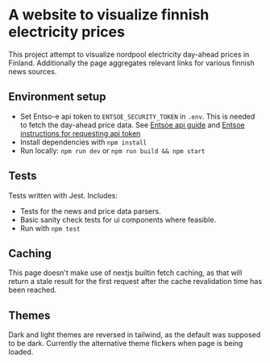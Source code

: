 # A website to visualize finnish electricity prices

This project attempt to visualize nordpool electricity day-ahead prices in Finland. Additionally the page
aggregates relevant links for various finnish news sources.

## Environment setup

* Set Entso-e api token to `ENTSOE_SECURITY_TOKEN` in `.env`. This is needed to fetch the day-ahead price data. See [Entsoe api guide](https://transparency.entsoe.eu/content/static_content/Static%20content/web%20api/Guide.html) and [Entsoe instructions for requesting api token](https://transparency.entsoe.eu/content/static_content/download?path=/Static%20content/API-Token-Management.pdf)
* Install dependencies with `npm install`
* Run locally: `npm run dev` or `npm run build && npm start`

## Tests

Tests written with Jest. Includes:
* Tests for the news and price data parsers.
* Basic sanity check tests for ui components where feasible.
* Run with `npm test`

## Caching

This page doesn't make use of nextjs builtin fetch caching, as that will return a stale result for the first request after the cache revalidation time has been reached. 

## Themes

Dark and light themes are reversed in tailwind, as the default was supposed to be dark. Currently the alternative theme flickers when page is being loaded.
